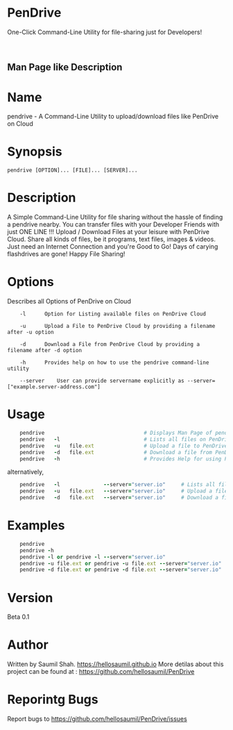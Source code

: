 # PenDrive
One-Click Command-Line Utility for file-sharing just for Developers!

<br>

<h2> Man Page like Description </h2>

# Name
pendrive - A Command-Line Utility to upload/download files like PenDrive on Cloud

# Synopsis
	pendrive [OPTION]... [FILE]... [SERVER]...

# Description
A Simple Command-Line Utility for file sharing without the hassle of finding a pendrive nearby.
	You can transfer files with your Developer Friends with just ONE LINE !!!
	Upload / Download Files at your leisure with PenDrive Cloud. Share all kinds of files, be it programs, text files, images & videos.
	Just need an Internet Connection and you're Good to Go!
	Days of carying flashdrives are gone!
	Happy File Sharing!

# Options
Describes all Options of PenDrive on Cloud

		-l		Option for Listing available files on PenDrive Cloud

		-u		Upload a File to PenDrive Cloud by providing a filename after -u option

		-d		Download a File from PenDrive Cloud by providing a filename after -d option

		-h		Provides help on how to use the pendrive command-line utility
		
		--server	User can provide servername explicitly as --server=["example.server-address.com"]		

# Usage
```ruby
	pendrive                				# Displays Man Page of pendrive
	pendrive   -l           				# Lists all files on PenDrive Cloud
	pendrive   -u   file.ext				# Upload a file to PenDrive Cloud
	pendrive   -d   file.ext				# Download a file from PenDrive Cloud
	pendrive   -h           				# Provides Help for using PenDrive Cloud
```
alternatively,
```ruby
	pendrive   -l              --server="server.io"		# Lists all files on user-specified PenDrive Cloud Server
	pendrive   -u   file.ext   --server="server.io"		# Upload a file to user-specified PenDrive Cloud Server
	pendrive   -d   file.ext   --server="server.io"		# Download a file from user-specified PenDrive Cloud Server
```	
# Examples
``` ruby
	pendrive
	pendrive -h	
	pendrive -l or pendrive -l --server="server.io" 
	pendrive -u file.ext or pendrive -u file.ext --server="server.io" 
	pendrive -d file.ext or pendrive -d file.ext --server="server.io" 
```

# Version
Beta 0.1

# Author
Written by Saumil Shah. https://hellosaumil.github.io
More detilas about this project can be found at : https://github.com/hellosaumil/PenDrive

# Reporintg Bugs
Report bugs to https://github.com/hellosaumil/PenDrive/issues
